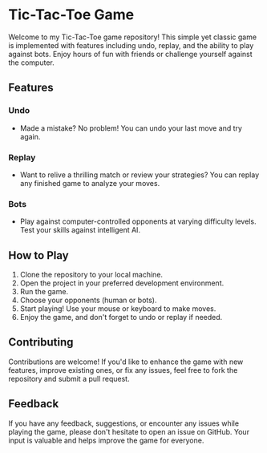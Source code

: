 # Tic-Tac-Toe Game

Welcome to my Tic-Tac-Toe game repository! This simple yet classic game is implemented with features including undo, replay, and the ability to play against bots. Enjoy hours of fun with friends or challenge yourself against the computer.

## Features

### Undo
- Made a mistake? No problem! You can undo your last move and try again.

### Replay
- Want to relive a thrilling match or review your strategies? You can replay any finished game to analyze your moves.

### Bots
- Play against computer-controlled opponents at varying difficulty levels. Test your skills against intelligent AI.

## How to Play

1. Clone the repository to your local machine.
2. Open the project in your preferred development environment.
3. Run the game.
4. Choose your opponents (human or bots).
5. Start playing! Use your mouse or keyboard to make moves.
6. Enjoy the game, and don't forget to undo or replay if needed.

## Contributing

Contributions are welcome! If you'd like to enhance the game with new features, improve existing ones, or fix any issues, feel free to fork the repository and submit a pull request.

## Feedback

If you have any feedback, suggestions, or encounter any issues while playing the game, please don't hesitate to open an issue on GitHub. Your input is valuable and helps improve the game for everyone.

